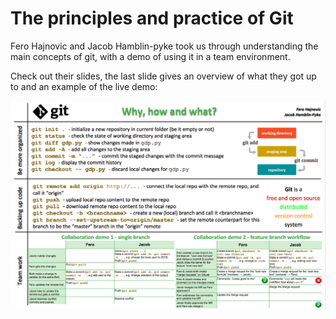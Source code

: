 # The principles and practice of Git

Fero Hajnovic and Jacob Hamblin-pyke took us through understanding the main concepts of git, with a demo of using it in a team environment.


Check out their slides, the last slide gives an overview of what they got up to and an example of the live demo:

<img src="../20190814_Git/git-overview-slide.png" width="1000" align="centre">
